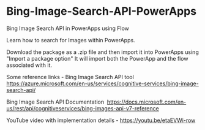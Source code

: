 # Bing-Image-Search-API-PowerApps
Bing Image Search API in PowerApps using Flow

Learn how to search for Images within PowerApps.

Download the package as a .zip file and then import it into PowerApps using "Import a package option" It will import both the PowerApp and the flow associated with it.

Some reference links -
Bing Image Search API tool
https://azure.microsoft.com/en-us/services/cognitive-services/bing-image-search-api/

Bing Image Search API Documentation 
https://docs.microsoft.com/en-us/rest/api/cognitiveservices/bing-images-api-v7-reference

YouTube video with implementation details - https://youtu.be/etaEVWi-row
